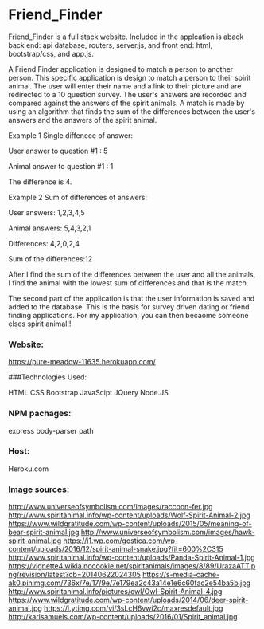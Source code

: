 # Friend_Finder

Friend_Finder is a full stack website. Included in the applcation is aback back end: api database, routers, server.js, and front end: html, bootstrap/css, and app.js.

A Friend Finder application is designed to match a person to another person.  This specific application is design to match a person to their spirit animal. The user will enter their name and a link to their picture and are redirected to a 10 question survey.  The user's answers are recorded and compared against the answers of the spirit animals.  A match is made by using an algorithm that finds the sum of the differences between the user's answers and the answers of the spirit animal.  
 
Example 1 Single diffenece of answer:
 
User answer to question #1 : 5

Animal answer to question #1 : 1

The difference is 4.


Example 2 Sum of differences of answers:

User answers: 1,2,3,4,5

Animal answers: 5,4,3,2,1

Differences: 4,2,0,2,4

Sum of the differences:12

After I find the sum of the differences between the user and all the animals, I find the animal with the lowest sum of differences and that is the match.

The second part of the application is that the user information is saved and added to the database.  This is the basis for survey driven dating or friend finding applications.  For my application, you can then becaome someone elses spirit animal!!

### Website:

https://pure-meadow-11635.herokuapp.com/

###Technologies Used:

HTML
CSS
Bootstrap
JavaScipt
JQuery
Node.JS

### NPM pachages:

express
body-parser
path

### Host: 

Heroku.com

### Image sources:

http://www.universeofsymbolism.com/images/raccoon-fer.jpg
http://www.spiritanimal.info/wp-content/uploads/Wolf-Spirit-Animal-2.jpg
https://www.wildgratitude.com/wp-content/uploads/2015/05/meaning-of-bear-spirit-animal.jpg
http://www.universeofsymbolism.com/images/hawk-spirit-animal.jpg
https://i1.wp.com/gostica.com/wp-content/uploads/2016/12/spirit-animal-snake.jpg?fit=600%2C315
http://www.spiritanimal.info/wp-content/uploads/Panda-Spirit-Animal-1.jpg
https://vignette4.wikia.nocookie.net/spiritanimals/images/8/89/UrazaATT.png/revision/latest?cb=20140622024305
https://s-media-cache-ak0.pinimg.com/736x/7e/17/9e/7e179ea2c43a14e1e6c60fac2e54ba5b.jpg
http://www.spiritanimal.info/pictures/owl/Owl-Spirit-Animal-4.jpg
https://www.wildgratitude.com/wp-content/uploads/2014/06/deer-spirit-animal.jpg
https://i.ytimg.com/vi/3sLcH6vwi2c/maxresdefault.jpg
http://karisamuels.com/wp-content/uploads/2016/01/Spirit_animal.jpg


